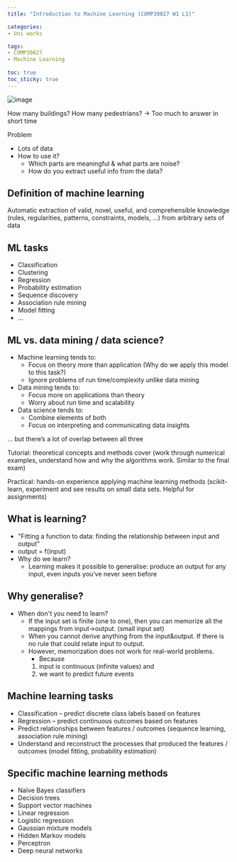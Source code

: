 ```yaml
---
title: "Introduction to Machine Learning (COMP30027 W1 L1)"

categories: 
- Uni works

tags:
- COMP30027
- Machine Learning
  
toc: true
toc_sticky: true
---
```


![image](https://user-images.githubusercontent.com/54295374/156159327-8cc254b7-43b9-46cb-b11e-d8f01a113b92.png)

How many buildings? How many pedestrians? -> Too much to answer in short time

Problem

- Lots of data
- How to use it?
  - Which parts are meaningful & what parts are noise?
  - How do you extract useful info from the data?

## Definition of machine learning

Automatic extraction of valid, novel, useful, and comprehensible knowledge (rules, regularities, patterns, constraints, models, ...) from arbitrary sets of data

## ML tasks

- Classification
- Clustering
- Regression
- Probability estimation
- Sequence discovery
- Association rule mining
- Model fitting
- ...

## ML vs. data mining / data science?

- Machine learning tends to:
  - Focus on theory more than application (Why do we apply this model to this task?)
  - Ignore problems of run time/complexity unlike data mining
- Data mining tends to:
  - Focus more on applications than theory
  - Worry about run time and scalability
- Data science tends to:
  - Combine elements of both
  - Focus on interpreting and communicating data insights

… but there’s a lot of overlap between all three

Tutorial: theoretical concepts and methods cover (work through numerical examples, understand how and why the algorithms work. Similar to the final exam)

Practical: hands-on experience applying machine learning methods (scikit-learn, experiment and see results on small data sets. Helpful for assignments)

## What is learning?

- "Fitting a function to data: finding the relationship between input and output"
- output = f(input)
- Why do we learn?
  - Learning makes it possible to generalise: produce an output for any input, even inputs you’ve never seen before

## Why generalise?

- When don't you need to learn?
  - If the input set is finite (one to one), then you can memorize all the mappings from input->output. (small input set)
  - When you cannot derive anything from the input&output. If there is no rule that could relate input to output.
  - However, memorization does not work for real-world problems.
    - Because
    1. input is continuous (infinite values) and
    2. we want to predict future events

## Machine learning tasks

- Classification – predict discrete class labels based on features
- Regression – predict continuous outcomes based on features
- Predict relationships between features / outcomes (sequence learning, association rule mining)
- Understand and reconstruct the processes that produced the features / outcomes (model fitting, probability estimation)

## Specific machine learning methods

- Naïve Bayes classifiers
- Decision trees
- Support vector machines
- Linear regression
- Logistic regression
- Gaussian mixture models
- Hidden Markov models
- Perceptron
- Deep neural networks
